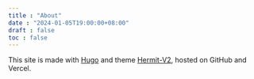 ```yaml
---
title : "About"
date : "2024-01-05T19:00:00+08:00"
draft : false
toc : false
---
```


This site is made with [Hugo](https://gohugo.io/) and theme [Hermit-V2](https://themes.gohugo.io/themes/hermit-v2/), hosted on GitHub and Vercel.
